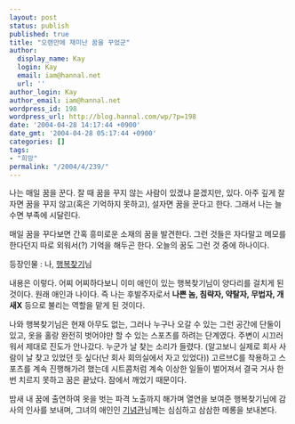 ```yaml
---
layout: post
status: publish
published: true
title: "오랜만에 재미난 꿈을 꾸었군"
author:
  display_name: Kay
  login: Kay
  email: iam@hannal.net
  url: ''
author_login: Kay
author_email: iam@hannal.net
wordpress_id: 198
wordpress_url: http://blog.hannal.com/wp/?p=198
date: '2004-04-28 14:17:44 +0900'
date_gmt: '2004-04-28 05:17:44 +0900'
categories: []
tags:
- "희망"
permalink: "/2004/4/239/"
---
```

<p>나는 매일 꿈을 꾼다. 잘 때 꿈을 꾸지 않는 사람이 있겠냐 묻겠지만, 있다. 아주 깊게 잘자면 꿈을 꾸지 않고(혹은 기억하지 못하고), 설자면 꿈을 꾼다고 한다. 그래서 나는 늘 수면 부족에 시달린다.</p>
<p>매일 꿈을 꾸다보면 간혹 흥미로운 소재의 꿈을 발견한다. 그런 것들은 자다말고 메모를 한다던지 따로 외워서(?) 기억을 해두곤 한다. 오늘의 꿈도 그런 것 중에 하나이다.</p>
<p>등장인물 : 나, <a href="http://blog.naver.com/cuttipink" target="_blank">행복찾기</a>님</p>
<p>내용은 이렇다. 어찌 어찌하다보니 이미 애인이 있는 행복찾기님이 양다리를 걸치게 된 것이다. 원래 애인과 나이다. 즉 나는 후발주자로서 <b>나쁜 놈, 침략자, 약탈자, 무법자, 개새X</b> 등으로 불리는 역할을 맡게 된 것이다.</p>
<p>나와 행복찾기님은 현재 아무도 없는, 그러나 누구나 오갈 수 있는 그런 공간에 단둘이 있고, 옷을 홀랑 완전히 벗어야만 할 수 있는 스포츠를 하려는 단계였다. 주변이 시끄러워서 제대로 진도가 안나갔다. 누군가 날 찾는 소리가 들렸다. (알고보니 실제로 회사 사람이 날 찾고 있었던 듯 싶다(난 회사 회의실에서 자고 있었다)) 고르브C를 착용하고 스포츠를 계속 진행해가려 했는데 시트콤처럼 계속 이상한 일들이 벌어져서 결국 거사 한 번 치르지 못하고 꿈은 끝났다. 잠에서 깨었기 때문이다.</p>
<p>밤새 내 꿈에 출연하여 옷을 벗는 파격 노출까지 해가며 열연을 보여준 행복찾기님에 감사의 인사를 보내며, 그녀의 애인인 <a href="http://blog.naver.com/phoo94" target="_blank">기념관</a>님께는 심심하고 삼삼한 메롱을 보내본다.</p>
